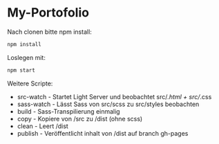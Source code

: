 # My-Portofolio

Nach clonen bitte npm install:

```bash
npm install
```

Loslegen mit:
```bash
npm start
```

Weitere Scripte:

* src-watch - Startet Light Server und beobachtet src/*.html + src/*.css
* sass-watch - Lässt Sass von src/scss zu src/styles beobachten
* build - Sass-Transpilierung einmalig
* copy - Kopiere von /src zu /dist (ohne scss)
* clean - Leert /dist
* publish - Veröffentlicht inhalt von /dist auf branch gh-pages
